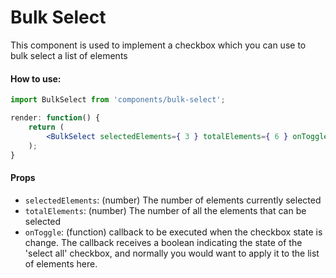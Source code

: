 # Bulk Select

This component is used to implement a checkbox which you can use to bulk select a list of elements

#### How to use:

```jsx
import BulkSelect from 'components/bulk-select';

render: function() {
	return (
		<BulkSelect selectedElements={ 3 } totalElements={ 6 } onToggle={ callback } />
	);
}
```

#### Props

- `selectedElements`: (number) The number of elements currently selected
- `totalElements`: (number) The number of all the elements that can be selected
- `onToggle`: (function) callback to be executed when the checkbox state is change. The callback receives a boolean indicating the state of the 'select all' checkbox, and normally you would want to apply it to the list of elements here.
